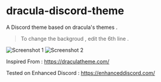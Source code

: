 # dracula-discord-theme
A Discord theme based on dracula's themes .
> To change the backgroud , edit the 6th line .

![Screenshot 1](https://i.imgur.com/djTsY9K.png)
![Screenshot 2](https://i.imgur.com/Ti4Wm1D.png)

Inspired From : https://draculatheme.com/

Tested on Enhanced Discord : https://enhanceddiscord.com/
